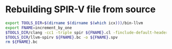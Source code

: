 # Rebuilding SPIR-V file from source

```bash
export TOOLS_DIR=$(dirname $(dirname $(which icx)))/bin-llvm
export FNAME=increment_by_one
$TOOLS_DIR/clang -cc1 -triple spir ${FNAME}.cl -finclude-default-header -flto -emit-llvm-bc -o ${FNAME}.bc
$TOOLS_DIR/llvm-spirv ${FNAME}.bc -o ${FNAME}.spv
rm ${FNAME}.bc
```
